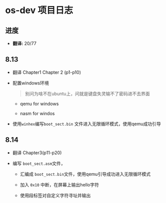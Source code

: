 # os-dev 项目日志

## 进度

+ **翻译:** 20/77

## 8.13

+ 翻译 Chapter1 Chapter 2 (p1-p10)

+ 配置windows环境
  
  > 别问为啥不在ubuntu上，问就是键盘失灵输不了密码进不去界面
  
  + qemu for windows
  
  + nasm for windos

+ 使用`winhex`编写`boot_sect.bin` 文件进入无限循环模式，使用qemu成功引导

## 8.14

+ 翻译 Chapter3(p11-p20)

+ 编写 `boot_sect.asm`文件，
  
  + 汇编成 `boot_sect.bin`文件，使用qemu引导成功进入无限循环模式
  
  + 加入 `0x10` 中断，在屏幕上输出hello字符
  
  + 使用段标签对自定义字符寻址并输出
